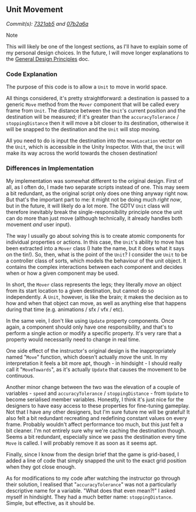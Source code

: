 ## Unit Movement
_Commit(s): [7321ab5](https://github.com/Xakaiczar/ProjectXCompany/commit/7321ab59e0ef8ba09d6a0756004270aa7fc3876a) and [07b2a6a](https://github.com/Xakaiczar/ProjectXCompany/commit/07b2a6a92097ee6917c757aef7d798712506c118)_

> [!NOTE]
> This will likely be one of the longest sections, as I'll have to explain some of my personal design choices. In the future, I will move longer explanations to the [General Design Principles](https://github.com/Xakaiczar/ProjectXCompany/blob/main/Log%20File%201%20-%20General%20Design%20Principles.md) doc.

### Code Explanation
The purpose of this code is to allow a `Unit` to move in world space.

All things considered, it's pretty straightforward: a destination is passed to a generic `Move` method from the `Mover` component that will be called every frame from `Unit`. The distance between the `Unit`'s current position and the destination will be measured; if it's greater than the `accuracyTolerance` / `stoppingDistance` then it will move a bit closer to its destination, otherwise it will be snapped to the destination and the `Unit` will stop moving.

All you need to do is input the destination into the `moveLocation` vector on the `Unit`, which is accessible in the Unity Inspector. With that, the `Unit` will make its way across the world towards the chosen destination!

### Differences in Implementation
My implementation was somewhat different to the original design. First of all, as I often do, I made two separate scripts instead of one. This may seem a bit redundant, as the original script only does one thing anyway right now. But that's the important part to me: it might not be doing much _right now_, but in the future, it will likely do a lot more. The GDTV `Unit` class will therefore inevitably break the single-responsibility principle once the unit can do more than just move (although technically, it already handles both movement _and_ user input).

The way I usually go about solving this is to create atomic components for individual properties or actions. In this case, the `Unit`'s ability to move has been extracted into a `Mover` class (I hate the name, but it does what it says on the tin!). So, then, what is the point of the `Unit`? I consider the `Unit` to be a controller class of sorts, which models the behaviour of the unit object. It contains the complex interactions between each component and decides when or how a given component may be used.

In short, the `Mover` class represents the legs; they literally _move_ an object from its start location to a given destination, but cannot do so independently. A `Unit`, however, is like the brain; it makes the decision as to how and when that object can move, as well as anything else that happens during that time (e.g. animations / sfx / vfx / etc).

In the same vein, I don't like using `Update` property components. Once again, a component should only have one responsibility, and that's to perform a single action or modify a specific property. It's very rare that a property would necessarily need to change in real time.

One side effect of the instructor's original design is the inappropriately named "`Move`" function, which doesn't actually _move_ the unit. In my interpretation it feels a bit more apt, though - in hindsight - I should really call it "`MoveTowards`", as it's actually `Update` that causes the movement to be continuous.

Another minor change between the two was the elevation of a couple of variables - `speed` and `accuracyTolerance` / `stoppingDistance` - from `Update` to become serialised member variables. Honestly, I think it's just nice for the designers to have easy access to these properties for fine-tuning gameplay. Not that I have any other designers, but I'm sure future me will be grateful! It also felt a bit redundant recreating and redefining constant values on every frame. Probably wouldn't affect performance too much, but this just felt a bit cleaner. I'm not entirely sure why we're caching the destination though. Seems a bit redundant, especially since we pass the destination every time `Move` is called. I will probably remove it as soon as it seems apt.

Finally, since I know from the design brief that the game is grid-based, I added a line of code that simply snapped the unit to the exact grid position when they got close enough.

As for modifications to my code after watching the instructor go through their solution, I realised that "`accuracyTolerance`" was not a particularly descriptive name for a variable. "What does that even mean?!" I asked myself in hindsight. They had a much better name: `stoppingDistance`. Simple, but effective, as it should be.
